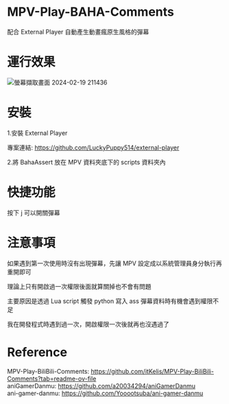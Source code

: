# MPV-Play-BAHA-Comments
配合 External Player 自動產生動畫瘋原生風格的彈幕
# 運行效果
![螢幕擷取畫面 2024-02-19 211436](https://github.com/s594569321/MPV-Play-BAHA-Comments/assets/81683926/e053f6b1-71de-4a30-9b47-029402d74521)
# 安裝
1.安裝 External Player  

專案連結: https://github.com/LuckyPuppy514/external-player  

2.將 BahaAssert 放在 MPV 資料夾底下的 scripts 資料夾內
# 快捷功能

按下 j 可以開關彈幕

# 注意事項

如果遇到第一次使用時沒有出現彈幕，先讓 MPV 設定成以系統管理員身分執行再重開即可

理論上只有開啟過一次權限後面就算關掉也不會有問題

主要原因是透過 Lua script 觸發 python 寫入 ass 彈幕資料時有機會遇到權限不足

我在開發程式時遇到過一次，開啟權限一次後就再也沒遇過了

# Reference
MPV-Play-BiliBili-Comments: https://github.com/itKelis/MPV-Play-BiliBili-Comments?tab=readme-ov-file  
aniGamerDanmu: https://github.com/a20034294/aniGamerDanmu  
ani-gamer-danmu: https://github.com/Yooootsuba/ani-gamer-danmu  
